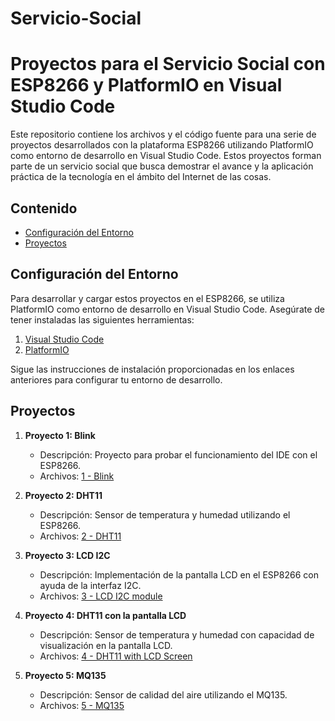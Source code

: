 # Servicio-Social
# Proyectos para el Servicio Social con ESP8266 y PlatformIO en Visual Studio Code

Este repositorio contiene los archivos y el código fuente para una serie de proyectos desarrollados con la plataforma ESP8266 utilizando PlatformIO como entorno de desarrollo en Visual Studio Code. Estos proyectos forman parte de un servicio social que busca demostrar el avance y la aplicación práctica de la tecnología en el ámbito del Internet de las cosas.

## Contenido

- [Configuración del Entorno](#configuración-del-entorno)
- [Proyectos](#proyectos)

## Configuración del Entorno

Para desarrollar y cargar estos proyectos en el ESP8266, se utiliza PlatformIO como entorno de desarrollo en Visual Studio Code. Asegúrate de tener instaladas las siguientes herramientas:

1. [Visual Studio Code](https://code.visualstudio.com/)
2. [PlatformIO](https://platformio.org/)

Sigue las instrucciones de instalación proporcionadas en los enlaces anteriores para configurar tu entorno de desarrollo.

## Proyectos

1. **Proyecto 1: Blink**
	- Descripción: Proyecto para probar el funcionamiento del IDE con el ESP8266.
	- Archivos: [1 - Blink](https://github.com/Luisangel2801/Servicio-Social/tree/main/1%20-%20Blink)

2. **Proyecto 2: DHT11**
   	- Descripción: Sensor de temperatura y humedad utilizando el ESP8266.
	- Archivos: [2 - DHT11](https://github.com/Luisangel2801/Servicio-Social/tree/main/2%20-%20DHT11)

3. **Proyecto 3: LCD I2C**
	- Descripción: Implementación de la pantalla LCD en el ESP8266 con ayuda de la interfaz I2C.
	- Archivos: [3 - LCD I2C module](https://github.com/Luisangel2801/Servicio-Social/tree/main/3%20-%20LCD%20I2C%20module)

4. **Proyecto 4: DHT11 con la pantalla LCD**
	- Descripción: Sensor de temperatura y humedad con capacidad de visualización en la pantalla LCD.
	- Archivos: [4 - DHT11 with LCD Screen](https://github.com/Luisangel2801/Servicio-Social/tree/main/4%20-%20DHT11%20with%20LCD%20Screen)

5. **Proyecto 5: MQ135**
	- Descripción: Sensor de calidad del aire utilizando el MQ135.
	- Archivos: [5 - MQ135](https://github.com/Luisangel2801/Servicio-Social/tree/main/5%20-%20MQ135)